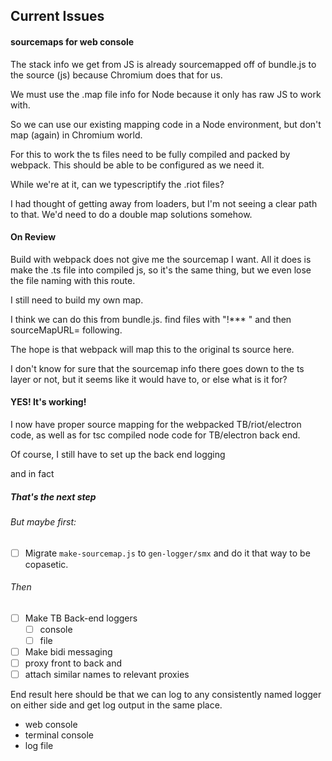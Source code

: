 

## Current Issues

#### sourcemaps for web console

The stack info we get from JS is already 
sourcemapped off of bundle.js to the source (js)
because Chromium does that for us.

We must use the .map file info for Node because
it only has raw JS to work with.

So we can use our existing mapping code in a Node environment,
but don't map (again) in Chromium world.

For this to work the ts files need to be fully
compiled and packed by webpack.  This should
be able to be configured as we need it.

While we're at it, can we typescriptify the .riot files?

I had thought of getting away from loaders, but
I'm not seeing a clear path to that.
We'd need to do a double map solutions somehow.

#### On Review

Build with webpack does not give me the 
sourcemap I want. All it does is make the .ts file 
into compiled js, so it's the same thing, but we
even lose the file naming with this route.

I still need to build my own map.

I think we can do this from bundle.js.
find files with "!*** "
and then sourceMapURL= following.

The hope is that webpack will map this to
the original ts source here.

I don't know for sure that the sourcemap info
there goes down to the ts layer or not, but
it seems like it would have to, or else what
is it for?

#### YES! It's working!

I now have proper source mapping for the
webpacked TB/riot/electron code, as well as for
tsc compiled node code for TB/electron back end.

Of course, I still have to set up the back end logging

and in fact
##### That's the next step

###### But maybe first:
- [ ] Migrate `make-sourcemap.js` to `gen-logger/smx`
and do it that way to be copasetic.

###### Then

- [ ] Make TB Back-end loggers
    - [ ] console
    - [ ] file
- [ ] Make bidi messaging
- [ ] proxy front to back and
- [ ] attach similar names to relevant proxies

End result here should be that we can log to
any consistently named logger on either side
and get log output in the same place.
- web console
- terminal console
- log file


